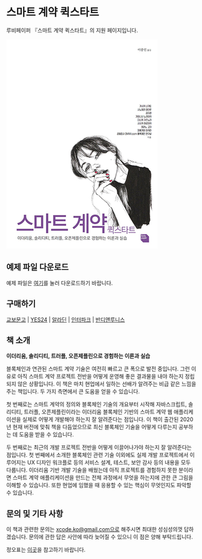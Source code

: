 # 스마트 계약 퀵스타트
루비페이퍼 『스마트 계약 퀵스타트』의 지원 페이지입니다.

![cover](./readme/img/cover.jpg)

## 예제 파일 다운로드
예제 파일은 [여기](https://bit.ly/2F9q3D8)를 눌러 다운로드하기 바랍니다.

## 구매하기
[교보문고](https://bit.ly/3gXZVbN) | [YES24](https://bit.ly/3lSxvUi) | [알라딘](https://bit.ly/2QQ1pdv) | [인터파크](https://bit.ly/3i1dlVB) | [반디앤루니스](https://bit.ly/2DwkDBQ)

## 책 소개
**이더리움, 솔리디티, 트러플, 오픈제플린으로 경험하는 이론과 실습**

블록체인과 연관된 스마트 계약 기술은 여전히 빠르고 큰 폭으로 발전 중입니다. 그런 이유로 아직 스마트 계약 프로젝트 전반을 어떻게 운영해 좋은 결과물을 내야 하는지 정립되지 않은 상황입니다. 이 책은 마치 현업에서 일하는 선배가 알려주는 비급 같은 느낌을 주는 책입니다. 두 가지 측면에서 큰 도움을 얻을 수 있습니다.

첫 번째로는 스마트 계약의 정의와 블록체인 기술의 개요부터 시작해 자바스크립트, 솔리디티, 트러플, 오픈제플린이라는 이더리움 블록체인 기반의 스마트 계약 웹 애플리케이션을 실제로 어떻게 개발해야 하는지 잘 알려준다는 점입니다. 이 책이 출간된 2020년 현재 버전에 맞춰 책을 다듬었으므로 최신 블록체인 기술을 어떻게 다루는지 공부하는 데 도움을 받을 수 있습니다.

두 번째로는 최근의 개발 프로젝트 전반을 어떻게 이끌어나가야 하는지 잘 알려준다는 점입니다. 첫 번째에서 소개한 블록체인 관련 기술 이외에도 실제 개발 프로젝트에서 이루어지는 UX 디자인 워크플로 등의 서비스 설계, 테스트, 보안 감사 등의 내용을 모두 다룹니다. 이더리움 기반 개발 기술을 배웠는데 아직 프로젝트를 경험하지 못한 분이라면 스마트 계약 애플리케이션을 만드는 전체 과정에서 무엇을 하는지에 관한 큰 그림을 이해할 수 있습니다. 또한 현업에 임했을 때 응용할 수 있는 핵심이 무엇인지도 파악할 수 있습니다.

## 문의 및 기타 사항
이 책과 관련한 문의는 xcode.ko@gmail.com으로 해주시면 최대한 성심성의껏 답하겠습니다. 문의에 관한 답은 사안에 따라 늦어질 수 있으니 이 점은 양해 부탁드립니다.

정오표는 [이곳](https://bit.ly/33hiWBd)을 참고하기 바랍니다.
